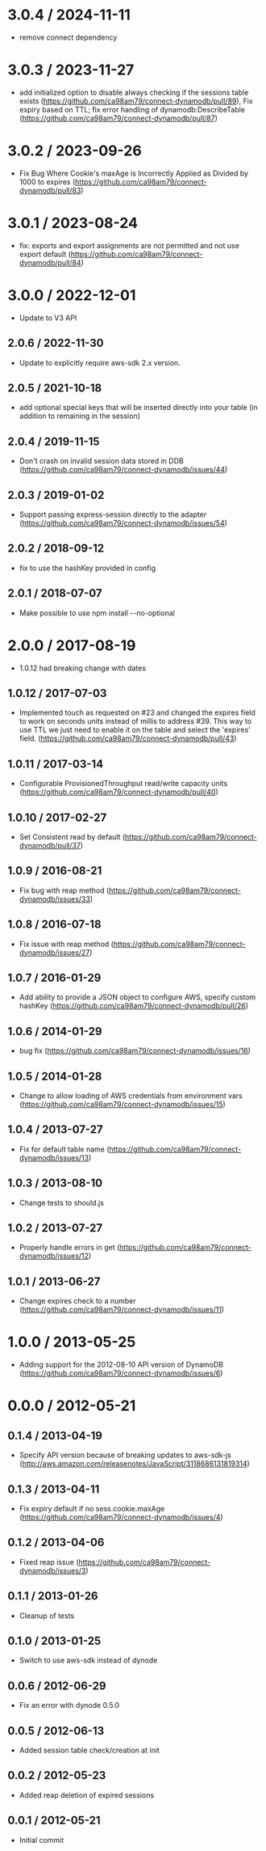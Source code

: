 # 3.0.4 / 2024-11-11

- remove connect dependency

# 3.0.3 / 2023-11-27

- add initialized option to disable always checking if the sessions table exists (https://github.com/ca98am79/connect-dynamodb/pull/89), Fix expiry based on TTL; fix error handling of dynamodb:DescribeTable (https://github.com/ca98am79/connect-dynamodb/pull/87) 

# 3.0.2 / 2023-09-26

- Fix Bug Where Cookie's maxAge is Incorrectly Applied as Divided by 1000 to expires (https://github.com/ca98am79/connect-dynamodb/pull/83)

# 3.0.1 / 2023-08-24

- fix: exports and export assignments are not permitted and not use export default (https://github.com/ca98am79/connect-dynamodb/pull/84)

# 3.0.0 / 2022-12-01

- Update to V3 API

## 2.0.6 / 2022-11-30

- Update to explicitly require aws-sdk 2.x version.

## 2.0.5 / 2021-10-18

- add optional special keys that will be inserted directly into your table (in addition to remaining in the session)

## 2.0.4 / 2019-11-15

- Don't crash on invalid session data stored in DDB (https://github.com/ca98am79/connect-dynamodb/issues/44)

## 2.0.3 / 2019-01-02

- Support passing express-session directly to the adapter (https://github.com/ca98am79/connect-dynamodb/issues/54)

## 2.0.2 / 2018-09-12

- fix to use the hashKey provided in config

## 2.0.1 / 2018-07-07

- Make possible to use npm install --no-optional

# 2.0.0 / 2017-08-19

- 1.0.12 had breaking change with dates

## 1.0.12 / 2017-07-03

- Implemented touch as requested on #23 and changed the expires field to work on seconds units instead of millis to address #39. This way to use TTL we just need to enable it on the table and select the 'expires' field. (https://github.com/ca98am79/connect-dynamodb/pull/43)

## 1.0.11 / 2017-03-14

- Configurable ProvisionedThroughput read/write capacity units (https://github.com/ca98am79/connect-dynamodb/pull/40)

## 1.0.10 / 2017-02-27

- Set Consistent read by default (https://github.com/ca98am79/connect-dynamodb/pull/37)

## 1.0.9 / 2016-08-21

- Fix bug with reap method (https://github.com/ca98am79/connect-dynamodb/issues/33)

## 1.0.8 / 2016-07-18

- Fix issue with reap method (https://github.com/ca98am79/connect-dynamodb/issues/27)

## 1.0.7 / 2016-01-29

- Add ability to provide a JSON object to configure AWS, specify custom hashKey (https://github.com/ca98am79/connect-dynamodb/pull/26)

## 1.0.6 / 2014-01-29

- bug fix (https://github.com/ca98am79/connect-dynamodb/issues/16)

## 1.0.5 / 2014-01-28

- Change to allow loading of AWS credentials from environment vars (https://github.com/ca98am79/connect-dynamodb/issues/15)

## 1.0.4 / 2013-07-27

- Fix for default table name (https://github.com/ca98am79/connect-dynamodb/issues/13)

## 1.0.3 / 2013-08-10

- Change tests to should.js

## 1.0.2 / 2013-07-27

- Properly handle errors in get (https://github.com/ca98am79/connect-dynamodb/issues/12)

## 1.0.1 / 2013-06-27

- Change expires check to a number (https://github.com/ca98am79/connect-dynamodb/issues/11)

# 1.0.0 / 2013-05-25

- Adding support for the 2012-08-10 API version of DynamoDB (https://github.com/ca98am79/connect-dynamodb/issues/6)

# 0.0.0 / 2012-05-21

## 0.1.4 / 2013-04-19

- Specify API version because of breaking updates to aws-sdk-js (http://aws.amazon.com/releasenotes/JavaScript/3118686131819314)

## 0.1.3 / 2013-04-11

- Fix expiry default if no sess.cookie.maxAge (https://github.com/ca98am79/connect-dynamodb/issues/4)

## 0.1.2 / 2013-04-06

- Fixed reap issue (https://github.com/ca98am79/connect-dynamodb/issues/3)

## 0.1.1 / 2013-01-26

- Cleanup of tests

## 0.1.0 / 2013-01-25

- Switch to use aws-sdk instead of dynode

## 0.0.6 / 2012-06-29

- Fix an error with dynode 0.5.0

## 0.0.5 / 2012-06-13

- Added session table check/creation at init

## 0.0.2 / 2012-05-23

- Added reap deletion of expired sessions

## 0.0.1 / 2012-05-21

- Initial commit
